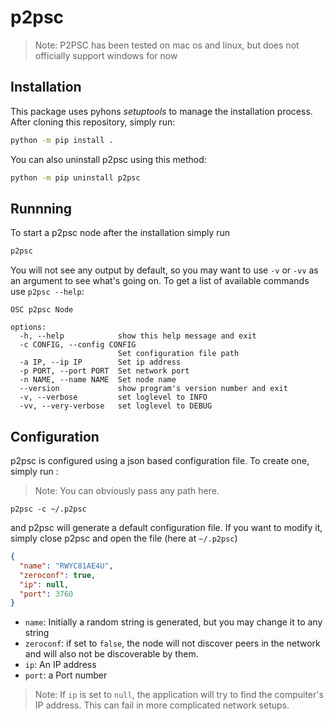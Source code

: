 # p2psc 


> Note: P2PSC has been tested on mac os and linux, but does not officially support windows for now

## Installation

This package uses pyhons *setuptools* to manage the installation process. After cloning this repository, simply run:

```bash
python -m pip install . 
```

You can also uninstall p2psc using this method:

```bash
python -m pip uninstall p2psc 
```

## Runnning
To start a p2psc node after the installation simply run

```bash
p2psc
```

You will not see any output by default, so you may want to use `-v` or `-vv` as an argument to see what's going on. 
To get a list of available commands use `p2psc --help`:

```
OSC p2psc Node

options:
  -h, --help            show this help message and exit
  -c CONFIG, --config CONFIG
                        Set configuration file path
  -a IP, --ip IP        Set ip address
  -p PORT, --port PORT  Set network port
  -n NAME, --name NAME  Set node name
  --version             show program's version number and exit
  -v, --verbose         set loglevel to INFO
  -vv, --very-verbose   set loglevel to DEBUG
```


## Configuration

p2psc is configured using a json based configuration file. To create one, simply run :


> Note: You can obviously pass any path here.
```
p2psc -c ~/.p2psc
```

and p2psc will generate a default configuration file. If you want to modify it, simply close p2psc and open the file (here at `~/.p2psc`)

```json
{
  "name": "RWYC81AE4U",
  "zeroconf": true,
  "ip": null,
  "port": 3760
}
```

+ `name`: Initially a random string is generated, but you may change it to any string
+ `zeroconf`: if set to `false`, the node will not discover peers in the network and will also not be discoverable by them.
+ `ip`: An IP address
+ `port`: a Port number

> Note: If `ip` is set to `null`, the application will try to find the compuiter's IP address. This can fail in more complicated network setups.

